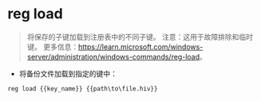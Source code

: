 # reg load

> 将保存的子键加载到注册表中的不同子键。
> 注意：这用于故障排除和临时键。
> 更多信息：<https://learn.microsoft.com/windows-server/administration/windows-commands/reg-load>。

- 将备份文件加载到指定的键中：

`reg load {{key_name}} {{path\to\file.hiv}}`